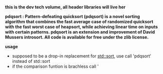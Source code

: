 **this is the dev tech volume, all header libraries will live her**



 **pdqsort : Pattern-defeating quicksort (pdqsort) is a novel sorting algorithm that combines the fast average case of randomized quicksort with the fast worst case of heapsort, while achieving linear time on inputs with certain patterns. pdqsort is an extension and improvement of David Mussers introsort. All code is available for free under the zlib license.**

**usage**
* supposed to be a drop-in replacement for <std::sort>, use call 'pdqsort' instead of std::sort
* if the comparison funtion is brachless call '

